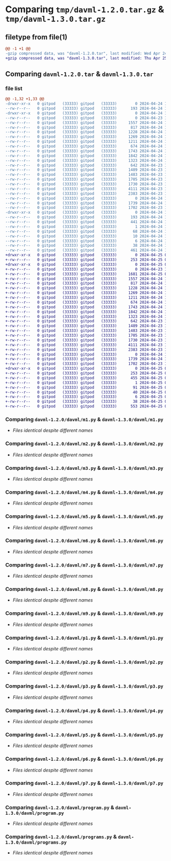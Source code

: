 # Comparing `tmp/davml-1.2.0.tar.gz` & `tmp/davml-1.3.0.tar.gz`

## filetype from file(1)

```diff
@@ -1 +1 @@
-gzip compressed data, was "davml-1.2.0.tar", last modified: Wed Apr 24 17:10:07 2024, max compression
+gzip compressed data, was "davml-1.3.0.tar", last modified: Thu Apr 25 01:03:13 2024, max compression
```

## Comparing `davml-1.2.0.tar` & `davml-1.3.0.tar`

### file list

```diff
@@ -1,32 +1,33 @@
-drwxr-xr-x   0 gitpod   (33333) gitpod   (33333)        0 2024-04-24 17:10:07.945863 davml-1.2.0/
--rw-r--r--   0 gitpod   (33333) gitpod   (33333)      193 2024-04-24 17:10:07.945863 davml-1.2.0/PKG-INFO
-drwxr-xr-x   0 gitpod   (33333) gitpod   (33333)        0 2024-04-24 17:10:07.941863 davml-1.2.0/davml/
--rw-r--r--   0 gitpod   (33333) gitpod   (33333)        0 2024-04-23 17:31:37.000000 davml-1.2.0/davml/__init__.py
--rw-r--r--   0 gitpod   (33333) gitpod   (33333)     1557 2024-04-24 15:50:16.000000 davml-1.2.0/davml/m1.py
--rw-r--r--   0 gitpod   (33333) gitpod   (33333)      817 2024-04-24 15:53:16.000000 davml-1.2.0/davml/m2.py
--rw-r--r--   0 gitpod   (33333) gitpod   (33333)     1228 2024-04-24 15:56:24.000000 davml-1.2.0/davml/m3.py
--rw-r--r--   0 gitpod   (33333) gitpod   (33333)     1269 2024-04-24 16:06:51.000000 davml-1.2.0/davml/m4.py
--rw-r--r--   0 gitpod   (33333) gitpod   (33333)     1211 2024-04-24 16:51:48.000000 davml-1.2.0/davml/m5.py
--rw-r--r--   0 gitpod   (33333) gitpod   (33333)      674 2024-04-24 17:00:41.000000 davml-1.2.0/davml/m6.py
--rw-r--r--   0 gitpod   (33333) gitpod   (33333)     1743 2024-04-24 17:04:19.000000 davml-1.2.0/davml/m7.py
--rw-r--r--   0 gitpod   (33333) gitpod   (33333)     1842 2024-04-24 17:06:53.000000 davml-1.2.0/davml/m8.py
--rw-r--r--   0 gitpod   (33333) gitpod   (33333)     1323 2024-04-24 17:07:41.000000 davml-1.2.0/davml/m9.py
--rw-r--r--   0 gitpod   (33333) gitpod   (33333)      642 2024-04-23 18:00:43.000000 davml-1.2.0/davml/p1.py
--rw-r--r--   0 gitpod   (33333) gitpod   (33333)     1489 2024-04-23 18:00:57.000000 davml-1.2.0/davml/p2.py
--rw-r--r--   0 gitpod   (33333) gitpod   (33333)     1483 2024-04-23 18:01:12.000000 davml-1.2.0/davml/p3.py
--rw-r--r--   0 gitpod   (33333) gitpod   (33333)     1705 2024-04-23 18:01:28.000000 davml-1.2.0/davml/p4.py
--rw-r--r--   0 gitpod   (33333) gitpod   (33333)     1730 2024-04-23 18:01:39.000000 davml-1.2.0/davml/p5.py
--rw-r--r--   0 gitpod   (33333) gitpod   (33333)     4111 2024-04-23 18:01:51.000000 davml-1.2.0/davml/p6.py
--rw-r--r--   0 gitpod   (33333) gitpod   (33333)     2383 2024-04-23 18:02:06.000000 davml-1.2.0/davml/p7.py
--rw-r--r--   0 gitpod   (33333) gitpod   (33333)        0 2024-04-24 17:06:33.000000 davml-1.2.0/davml/p8.py
--rw-r--r--   0 gitpod   (33333) gitpod   (33333)     1739 2024-04-24 17:07:45.000000 davml-1.2.0/davml/program.py
--rw-r--r--   0 gitpod   (33333) gitpod   (33333)     1702 2024-04-23 18:44:46.000000 davml-1.2.0/davml/programs.py
-drwxr-xr-x   0 gitpod   (33333) gitpod   (33333)        0 2024-04-24 17:10:07.945863 davml-1.2.0/davml.egg-info/
--rw-r--r--   0 gitpod   (33333) gitpod   (33333)      193 2024-04-24 17:10:07.000000 davml-1.2.0/davml.egg-info/PKG-INFO
--rw-r--r--   0 gitpod   (33333) gitpod   (33333)      441 2024-04-24 17:10:07.000000 davml-1.2.0/davml.egg-info/SOURCES.txt
--rw-r--r--   0 gitpod   (33333) gitpod   (33333)        1 2024-04-24 17:10:07.000000 davml-1.2.0/davml.egg-info/dependency_links.txt
--rw-r--r--   0 gitpod   (33333) gitpod   (33333)       68 2024-04-24 17:10:07.000000 davml-1.2.0/davml.egg-info/entry_points.txt
--rw-r--r--   0 gitpod   (33333) gitpod   (33333)       10 2024-04-24 17:10:07.000000 davml-1.2.0/davml.egg-info/requires.txt
--rw-r--r--   0 gitpod   (33333) gitpod   (33333)        6 2024-04-24 17:10:07.000000 davml-1.2.0/davml.egg-info/top_level.txt
--rw-r--r--   0 gitpod   (33333) gitpod   (33333)       38 2024-04-24 17:10:07.945863 davml-1.2.0/setup.cfg
--rw-r--r--   0 gitpod   (33333) gitpod   (33333)      461 2024-04-24 17:09:43.000000 davml-1.2.0/setup.py
+drwxr-xr-x   0 gitpod   (33333) gitpod   (33333)        0 2024-04-25 01:03:13.218732 davml-1.3.0/
+-rw-r--r--   0 gitpod   (33333) gitpod   (33333)      253 2024-04-25 01:03:13.218732 davml-1.3.0/PKG-INFO
+drwxr-xr-x   0 gitpod   (33333) gitpod   (33333)        0 2024-04-25 01:03:13.214732 davml-1.3.0/davml/
+-rw-r--r--   0 gitpod   (33333) gitpod   (33333)        0 2024-04-23 17:31:37.000000 davml-1.3.0/davml/__init__.py
+-rw-r--r--   0 gitpod   (33333) gitpod   (33333)     1681 2024-04-25 01:01:21.000000 davml-1.3.0/davml/chat.py
+-rw-r--r--   0 gitpod   (33333) gitpod   (33333)     1557 2024-04-24 15:50:16.000000 davml-1.3.0/davml/m1.py
+-rw-r--r--   0 gitpod   (33333) gitpod   (33333)      817 2024-04-24 15:53:16.000000 davml-1.3.0/davml/m2.py
+-rw-r--r--   0 gitpod   (33333) gitpod   (33333)     1228 2024-04-24 15:56:24.000000 davml-1.3.0/davml/m3.py
+-rw-r--r--   0 gitpod   (33333) gitpod   (33333)     1269 2024-04-24 16:06:51.000000 davml-1.3.0/davml/m4.py
+-rw-r--r--   0 gitpod   (33333) gitpod   (33333)     1211 2024-04-24 16:51:48.000000 davml-1.3.0/davml/m5.py
+-rw-r--r--   0 gitpod   (33333) gitpod   (33333)      674 2024-04-24 17:00:41.000000 davml-1.3.0/davml/m6.py
+-rw-r--r--   0 gitpod   (33333) gitpod   (33333)     1743 2024-04-24 17:04:19.000000 davml-1.3.0/davml/m7.py
+-rw-r--r--   0 gitpod   (33333) gitpod   (33333)     1842 2024-04-24 17:06:53.000000 davml-1.3.0/davml/m8.py
+-rw-r--r--   0 gitpod   (33333) gitpod   (33333)     1323 2024-04-24 17:07:41.000000 davml-1.3.0/davml/m9.py
+-rw-r--r--   0 gitpod   (33333) gitpod   (33333)      642 2024-04-23 18:00:43.000000 davml-1.3.0/davml/p1.py
+-rw-r--r--   0 gitpod   (33333) gitpod   (33333)     1489 2024-04-23 18:00:57.000000 davml-1.3.0/davml/p2.py
+-rw-r--r--   0 gitpod   (33333) gitpod   (33333)     1483 2024-04-23 18:01:12.000000 davml-1.3.0/davml/p3.py
+-rw-r--r--   0 gitpod   (33333) gitpod   (33333)     1705 2024-04-23 18:01:28.000000 davml-1.3.0/davml/p4.py
+-rw-r--r--   0 gitpod   (33333) gitpod   (33333)     1730 2024-04-23 18:01:39.000000 davml-1.3.0/davml/p5.py
+-rw-r--r--   0 gitpod   (33333) gitpod   (33333)     4111 2024-04-23 18:01:51.000000 davml-1.3.0/davml/p6.py
+-rw-r--r--   0 gitpod   (33333) gitpod   (33333)     2383 2024-04-23 18:02:06.000000 davml-1.3.0/davml/p7.py
+-rw-r--r--   0 gitpod   (33333) gitpod   (33333)        0 2024-04-24 17:06:33.000000 davml-1.3.0/davml/p8.py
+-rw-r--r--   0 gitpod   (33333) gitpod   (33333)     1739 2024-04-24 17:07:45.000000 davml-1.3.0/davml/program.py
+-rw-r--r--   0 gitpod   (33333) gitpod   (33333)     1702 2024-04-23 18:44:46.000000 davml-1.3.0/davml/programs.py
+drwxr-xr-x   0 gitpod   (33333) gitpod   (33333)        0 2024-04-25 01:03:13.214732 davml-1.3.0/davml.egg-info/
+-rw-r--r--   0 gitpod   (33333) gitpod   (33333)      253 2024-04-25 01:03:13.000000 davml-1.3.0/davml.egg-info/PKG-INFO
+-rw-r--r--   0 gitpod   (33333) gitpod   (33333)      455 2024-04-25 01:03:13.000000 davml-1.3.0/davml.egg-info/SOURCES.txt
+-rw-r--r--   0 gitpod   (33333) gitpod   (33333)        1 2024-04-25 01:03:13.000000 davml-1.3.0/davml.egg-info/dependency_links.txt
+-rw-r--r--   0 gitpod   (33333) gitpod   (33333)       91 2024-04-25 01:03:13.000000 davml-1.3.0/davml.egg-info/entry_points.txt
+-rw-r--r--   0 gitpod   (33333) gitpod   (33333)       40 2024-04-25 01:03:13.000000 davml-1.3.0/davml.egg-info/requires.txt
+-rw-r--r--   0 gitpod   (33333) gitpod   (33333)        6 2024-04-25 01:03:13.000000 davml-1.3.0/davml.egg-info/top_level.txt
+-rw-r--r--   0 gitpod   (33333) gitpod   (33333)       38 2024-04-25 01:03:13.218732 davml-1.3.0/setup.cfg
+-rw-r--r--   0 gitpod   (33333) gitpod   (33333)      553 2024-04-25 01:02:42.000000 davml-1.3.0/setup.py
```

### Comparing `davml-1.2.0/davml/m1.py` & `davml-1.3.0/davml/m1.py`

 * *Files identical despite different names*

### Comparing `davml-1.2.0/davml/m2.py` & `davml-1.3.0/davml/m2.py`

 * *Files identical despite different names*

### Comparing `davml-1.2.0/davml/m3.py` & `davml-1.3.0/davml/m3.py`

 * *Files identical despite different names*

### Comparing `davml-1.2.0/davml/m4.py` & `davml-1.3.0/davml/m4.py`

 * *Files identical despite different names*

### Comparing `davml-1.2.0/davml/m5.py` & `davml-1.3.0/davml/m5.py`

 * *Files identical despite different names*

### Comparing `davml-1.2.0/davml/m6.py` & `davml-1.3.0/davml/m6.py`

 * *Files identical despite different names*

### Comparing `davml-1.2.0/davml/m7.py` & `davml-1.3.0/davml/m7.py`

 * *Files identical despite different names*

### Comparing `davml-1.2.0/davml/m8.py` & `davml-1.3.0/davml/m8.py`

 * *Files identical despite different names*

### Comparing `davml-1.2.0/davml/m9.py` & `davml-1.3.0/davml/m9.py`

 * *Files identical despite different names*

### Comparing `davml-1.2.0/davml/p1.py` & `davml-1.3.0/davml/p1.py`

 * *Files identical despite different names*

### Comparing `davml-1.2.0/davml/p2.py` & `davml-1.3.0/davml/p2.py`

 * *Files identical despite different names*

### Comparing `davml-1.2.0/davml/p3.py` & `davml-1.3.0/davml/p3.py`

 * *Files identical despite different names*

### Comparing `davml-1.2.0/davml/p4.py` & `davml-1.3.0/davml/p4.py`

 * *Files identical despite different names*

### Comparing `davml-1.2.0/davml/p5.py` & `davml-1.3.0/davml/p5.py`

 * *Files identical despite different names*

### Comparing `davml-1.2.0/davml/p6.py` & `davml-1.3.0/davml/p6.py`

 * *Files identical despite different names*

### Comparing `davml-1.2.0/davml/p7.py` & `davml-1.3.0/davml/p7.py`

 * *Files identical despite different names*

### Comparing `davml-1.2.0/davml/program.py` & `davml-1.3.0/davml/program.py`

 * *Files identical despite different names*

### Comparing `davml-1.2.0/davml/programs.py` & `davml-1.3.0/davml/programs.py`

 * *Files identical despite different names*

